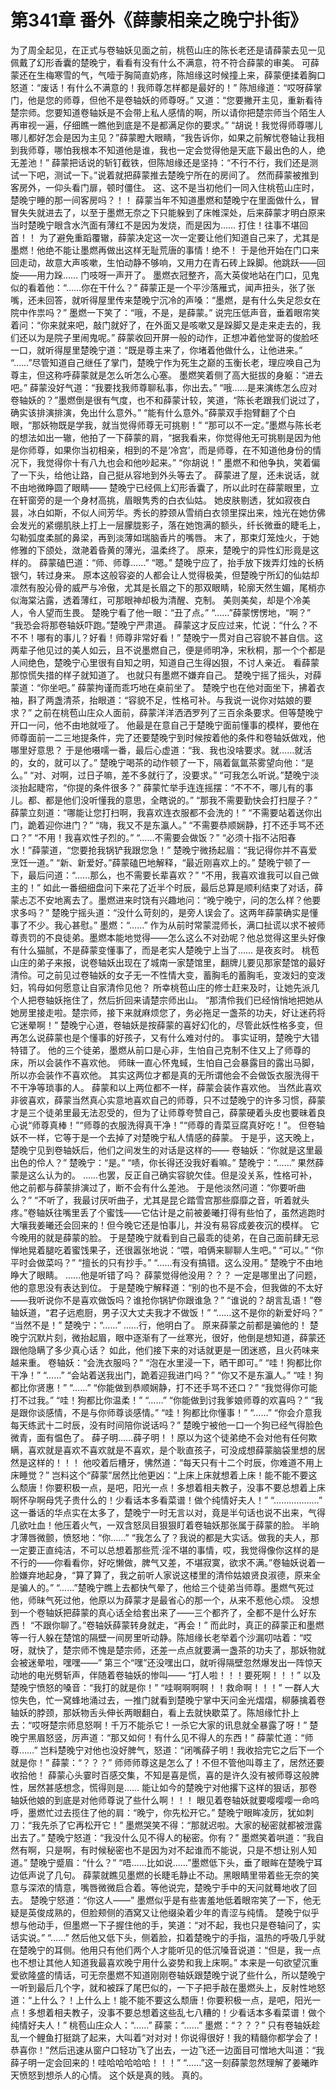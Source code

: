 # 第341章 番外《薛蒙相亲之晚宁扑街》
为了周全起见，在正式与卷轴妖见面之前，桃苞山庄的陈长老还是请薛蒙去见一见佩戴了幻形香囊的楚晚宁，看看有没有什么不满意，符不符合薛蒙的审美。
可薛蒙还在生梅寒雪的气，气噎于胸简直奶疼，陈旭缘这时候撞上来，薛蒙便揉着胸口怒道：“废话！有什么不满意的！我师尊怎样都是最好的！”
陈旭缘道：“哎呀薛掌门，他是您的师尊，但他不是卷轴妖的师尊呀。”
又道：“您要撇开主见，重新看待楚宗师。您要知道卷轴妖是不会带上私人感情的啊，所以请你把楚宗师当个陌生人再审视一遍，仔细瞧一瞧他到底是不是都满足你的要求。”
“胡说！我觉得师尊哪儿哪儿都好怎会是因为主见？”薛蒙瞪大眼睛，“我告诉你，如果之前解忧卷轴让我相到我师尊，哪怕我根本不知道他是谁，我也一定会觉得他是天底下最出色的人，绝无差池！”
薛蒙把话说的斩钉截铁，但陈旭缘还是坚持：“不行不行，我们还是测试一下吧，测试一下。”说着就把薛蒙推去楚晚宁所在的房间了。
然而薛蒙被推到客房外，一仰头看门扉，顿时僵住。
这、这不是当初他们一同入住桃苞山庄时，楚晚宁睡的那一间客房吗？！！
薛蒙当年不知道墨燃和楚晚宁在里面做什么，冒冒失失就进去了，以至于墨燃无奈之下只能躲到了床帷深处，后来薛蒙才明白原来当时楚晚宁眼含水汽面有薄红不是因为发烧，而是因为……
打住！往事不堪回首！！
为了避免重蹈覆辙，薛蒙决定这一次一定要让他们知道自己来了，尤其是墨燃！他绝不能让墨燃再做出这样无耻荒唐的事情！绝不！
于是他开始在门口来回走动，故意大声咳嗽，生怕动静不够响，又用力在青石砖上跺脚。他跳跃——回旋——用力跺……
门吱呀一声开了。
墨燃衣冠整齐，高大英俊地站在门口，见鬼似的看着他：“……你在干什么？”
薛蒙正是一个平沙落雁式，闻声扭头，张了张嘴，还未回答，就听得屋里传来楚晚宁沉冷的声嗓：“墨燃，是有什么失足怨女在院中作祟吗？”
墨燃一下笑了：“哦，不是，是薛蒙。”
说完压低声音，垂着眼帘笑着问：“你来就来吧，敲门就好了，在外面又是咳嗽又是跺脚又是走来走去的，我们还以为是院子里闹鬼呢。”
薛蒙收回开屏一般的动作，正想冲着他堂哥的俊脸呸一口，就听得屋里楚晚宁道：“既是尊主来了，你堵着他做什么，让他进来。”
“……”尽管知道自己继任了掌门，楚晚宁作为死生之巅的玉衡长老，理应唤自己为尊主，但这称呼薛蒙就是怎么听怎么心塞。
墨燃笑着侧了高大挺拔的身躯：“进去吧。”
薛蒙没好气道：“我要找我师尊聊私事，你出去。”
“哦……是来演练怎么应对卷轴妖的？”墨燃倒是很有气度，也不和薛蒙计较，笑道，“陈长老跟我们说过了，确实该排演排演，免出什么意外。”
“能有什么意外。”薛蒙双手抱臂翻了个白眼，“那妖物既是学我，就当觉得师尊无可挑剔！”
“那可以不一定。”墨燃与陈长老的想法如出一辙，他拍了一下薛蒙的肩，“据我看来，你觉得他无可挑剔是因为他是你师尊，如果你当初相亲，相到的不是‘冷宫’，而是师尊，在不知道他身份的情况下，我觉得你十有八九也会和他吵起来。”
“你胡说！”
墨燃不和他争执，笑着偏了一下头，给他让路，自己挺从容地到外头等去了。
薛蒙进了屋，还未说话，就不由地微睁圆了眼睛——
楚晚宁已经佩上幻形香囊了，所以此时在薛蒙眼里，立在轩窗旁的是一个身材高挑，眉眼隽秀的白衣仙姑。
她皮肤剔透，犹如寂夜白昙，冰白如斯，不似人间芳华。秀长的脖颈从雪绡白衣领里探出来，烛光在她仿佛会发光的紧绷肌肤上打上一层朦胧影子，落在她饱满的额头，纤长微垂的睫毛上，勾勒弧度柔腻的鼻梁，再到淡薄如瑞脑香片的嘴唇。
末了，那束灯笼烛火，于她修雅的下颌处，潋滟着昏黄的薄光，温柔终了。
原来，楚晚宁的异性幻形竟是这样的。
薛蒙磕巴道：“师、师尊……”
“嗯。”
楚晚宁应了，抬手放下拨弄灯烛的长柄银勺，转过身来。
原本这般容姿的人都会让人觉得极美，但楚晚宁所幻的仙姑却凛然有股沁骨的威严与冷傲，尤其是长眉之下的那双眼睛，轮廓天然生媚，尾梢亦似海棠沾露，透着薄红，可那眼神却极为清醒、克制。
美则美矣，却是个冷美人，令人望而生畏。
楚晚宁看了他一眼：“丑了点。”
“……”薛蒙愣愣地，“啊？”
“我恐会将那卷轴妖吓跑。”楚晚宁严肃道。
薛蒙这才反应过来，忙说：“什么？不不不！哪有的事儿？好看！师尊非常好看！”
楚晚宁一贯对自己容貌不甚自信。这两辈子他见过的美人如云，且不说墨燃自己，便是师明净，宋秋桐，那一个个都是人间绝色，楚晚宁心里很有自知之明，知道自己生得凶狠，不讨人亲近。
看薛蒙那惊慌失措的样子就知道了。
也就只有墨燃不嫌弃自己。
楚晚宁摇了摇头，对薛蒙道：“你坐吧。”
薛蒙拘谨而乖巧地在桌前坐了。
楚晚宁也在他对面坐下，拂着衣袖，斟了两盏清茶，抬眼道：“容貌不足，性格可补。与我说一说你对姑娘的要求？”
之前在桃苞山庄众人面前，薛蒙洋洋洒洒罗列了三百余条要求。但等楚晚宁开口一问，他不由地就哑了。
他最是在意自己于楚晚宁面前懂事的模样，要他在师尊面前一二三地提条件，完了还要楚晚宁到时候按着他的条件和卷轴妖做戏，他哪里好意思？
于是他嗫嚅一番，最后心虚道：“我、我也没啥要求。就……就活的，女的，就可以了。”
楚晚宁喝茶的动作顿了一下，隔着氤氲茶雾望向他：“是么。”
“对、对啊，过日子嘛，差不多就行了，没要求。”
“可我怎么听说。”楚晚宁淡淡抬起睫帘，“你提的条件很多？”
薛蒙忙举手连连摇摆：“不不不，哪儿有的事儿。都、都是他们没听懂我的意思，全瞎说的。”
“那我不需要勤快会打扫屋子？”
薛蒙立刻道：“哪能让您打扫啊，我喜欢连衣服都不会洗的！”
“不需要站着送你出门，跪着迎你进门？”
“嗨，我又不是东瀛人。”
“不需要恭顺娴静，打不还手骂不还口？”
“不用！我喜欢性子烈的。”
“……不需要会做饭？”
“必须十指不沾阳春水！”薛蒙道，“您要抢我锅铲我跟您急！”
楚晚宁微扬起眉：“我记得你并不喜爱烹饪一道。”
“新、新爱好。”薛蒙磕巴地解释，“最近刚喜欢上的。”
楚晚宁顿了一下，最后问道：“……那么，也不需要长辈喜欢？”
“不用，我喜欢谁我可以自己做主的！”
如此一番细细盘问下来花了近半个时辰，最后总算是顺利结束了对话，薛蒙忐忑不安地离去了。墨燃进来时饶有兴趣地问：“晚宁晚宁，问的怎么样？他要求多吗？”
楚晚宁摇头道：“没什么苛刻的，是旁人误会了。这两年薛蒙确实是懂事了不少。我心甚慰。”
墨燃：“……”
作为从前时常蒙混师长，满口扯谎以求不被师尊责罚的不良徒弟。墨燃本能地觉得——怎么这么不对劲呢？他总觉得这里头好像有什么猫腻，不是薛蒙变懂事了，而是老实人楚晚宁上当了……
是夜亥时。
桃苞山庄的弟子来报，说卷轴妖出现在了城南一家楚馆里，翻牌儿要见那家楚馆的最好清伶。可之前见过卷轴妖的女子无一不性情大变，蓄胸毛的蓄胸毛，变泼妇的变泼妇，鸨母如何愿意让自家清伶见他？
所幸桃苞山庄的修士赶来及时，让她先派几个人把卷轴妖拖住了，然后折回来请楚宗师出山。
“那清伶我们已经悄悄地把她从她房里接走啦。楚宗师，接下来就麻烦您了，务必拖足一盏茶的功夫，好让迷药将它迷晕啊！”
楚晚宁心道，卷轴妖是按薛蒙的喜好幻化的，尽管此妖性格多变，但再怎么说薛蒙也是个懂事的好孩子，又有什么难对付的。
事实证明，楚晚宁大错特错了。
他的三个徒弟，墨燃从前口是心非，生怕自己克制不住又上了师尊的床，所以会装作不喜欢他。
师昧一直心怀鬼蜮，生怕自己会暴露目的露出马脚，所以亦会装作不喜欢他。
其实这两位才都是真的无所谓他会不会做饭衣服洗得干不干净等琐事的人。
薛蒙和以上两位都不一样，薛蒙会装作喜欢他。
当然此喜欢非彼喜欢，薛蒙当然真心实意地喜欢自己的师尊，只不过楚晚宁的许多习惯，薛蒙才是三个徒弟里最无法忍受的，但为了让师尊夸赞自己，薛蒙硬着头皮也要昧着良心说“师尊真棒！”“师尊的衣服洗得真干净！”“师尊的青菜豆腐真好吃！”。
但卷轴妖不一样，它等于是一个去掉了对楚晚宁私人情感的薛蒙。
于是乎，这天晚上，楚晚宁见到卷轴妖后，他们之间发生的对话是这样的——
卷轴妖：“你就是这里最出色的伶人？”
楚晚宁：“是。”
“啧，你长得还没我好看嘛。”
楚晚宁：“……”
果然薛蒙是这么认为的。
……也罢，反正自己确实容貌欠佳。但是没关系，性格可补，他之前都与薛蒙排演过了，断不会有什么差池。
于是他淡然问道：“你要听曲么？”
“不听了，我最讨厌听曲子，尤其是昆仑踏雪宫那些靡靡之音，听着就头疼。”卷轴妖往嘴里丢了个蜜饯——它估计是之前被姜曦打得有些怕了，虽然逃跑时大嚷我姜曦还会回来的！但今晚它还是怕事儿，并没有易容成姜夜沉的模样。
它今晚用的就是薛蒙的脸。
于是楚晚宁就看到自己最乖的徒弟，在自己面前肆无忌惮地晃着腿吃着蜜饯果子，还很嚣张地说：“喂，咱俩来聊聊人生吧。”
“可以。”
“你平时会做菜吗？”
“擅长的只有抄手。”
“……有没有搞错。这么没用。”
楚晚宁不由地睁大了眼睛。
……他是听错了吗？
薛蒙觉得他没用？？？
一定是哪里出了问题，他的意思没有表达到位。
于是楚晚宁解释道：“别的也不是不会，但我做的不太好——我听说你不是喜欢做饭吗？谁抢你锅铲你跟谁急？”
“谁说的？胡言乱语！”卷轴妖道，“君子远庖厨，男子汉大丈夫我才不做饭！”
“……这不是你的新爱好吗？”
“当然不是！”
楚晚宁：“……”
……行，他明白了。
原来薛蒙之前都是骗他的！
楚晚宁沉默片刻，微抬起眉，眼中逐渐有了一丝寒光，很好，他倒是想知道，薛蒙还跟他隐瞒了多少真心话？
如此，他们接下来的对话就更是一团迷惑，且火药味来越来重。
卷轴妖：“会洗衣服吗？”
“泡在水里浸一下，晒干即可。”
“哇！狗都比你干净！”
“……”
“会站着送我出门，跪着迎我进门吗？”
“你又不是东瀛人。”
“哇！狗都比你贤惠！”
“……”
“你能做到恭顺娴静，打不还手骂不还口？”
“我觉得你可能打不过我。”
“哇！狗都比你温柔！”
“……”
“你能做到讨我爹娘师尊的欢喜吗？”
“我是跟你谈感情，不是与你师尊谈感情。”
“哇！狗都比你懂事！”
“……”
“你会介意我每天练武十二时辰，没有时间陪你说话吗？”
楚晚宁被他一口一个狗已经气得脸色微青，面有愠色了。
薛子明……薛子明！！原以为这个徒弟绝不会对他有任何欺瞒，喜欢就是喜欢不喜欢就是不喜欢，是个耿直孩子，可没成想薛蒙脑袋里想的居然是这样的！！！
他咬着后槽牙，怫然道：“每天只有十二个时辰，你难道不用上床睡觉？”
岂料这个“薛蒙”居然比他更凶：“上床上床就想着上床！能不能不要这么颓唐！你要积极一点，是吧，阳光一点！多想着相夫教子，没事不要总想着上床啊怀孕啊母凭子贵什么的！少看话本多看菜谱！做个纯情好夫人！”
“………………”
这一番话的华点实在太多了，楚晚宁一时无言以对，竟是半句话也说不出来，气得几欲吐血！他压着火气，一双含怒凤目狠狠盯着卷轴妖那张属于薛蒙的脸。
半晌才薄唇微颤，愤怒地：“你……”
“我怎么了？我说的都是大实话。做我的夫人，那一定要正直纯洁，不可以总想着那些荒·淫不堪的事情，哎，我觉得像你这样的是不行的——你看看你，好吃懒做，脾气又差，不堪寂寞，欲求不满。”卷轴妖说着一脸嫌弃地起身，“算了算了，我之前听人家说这楼里的清伶姑娘贤良淑德，原来全是骗人的。”
“……”楚晚宁瞧上去都快气晕了，他给三个徒弟当师尊。墨燃气死过他，师昧气死过他，他原以为薛蒙才是最省心的那一个，从来不惹他心烦。
没想到一个卷轴妖把薛蒙的真心话全给套出来了——三个都齐了，全都不是什么好东西！
“不跟你聊了。”卷轴妖薛蒙转身就走，“再会！”
而此时，真正的薛蒙正和墨燃等一行人躲在楚馆的隔壁一间房里听动静。陈旭缘长老举着个沙漏叨咕着：“哎呀，就快了，楚宗师不愧是楚宗师，还差一点点就要满一盏茶的功夫了，那妖物就会被迷晕啦，嘿嘿——”
第三个“嘿”还没嘿出口，就听得隔壁忽然爆发出一阵惊天动地的电光劈斩声，伴随着卷轴妖的惨叫——
“打人啦！！！要死啊！！！”
以及楚晚宁愤怒的嗓音：“我打的就是你！”
“哇啊啊啊啊！！救命啊！！！”
一群人大惊失色，忙一窝蜂地涌过去，一推门就看到楚晚宁掌中天问金光熠熠，柳藤擒着卷轴妖的脖颈，那妖物舌头伸长两眼翻白，看上去就快歇菜了。陈旭缘忙扑上去：“哎呀楚宗师息怒啊！千万不能杀它！一杀它大家的讯息就全暴露了呀！”
楚晚宁黑眉怒竖，厉声道：“那又如何！有什么见不得人的东西！”
薛蒙忙道：“师尊……”
岂料楚晚宁对他也没好脾气，怒道：“闭嘴薛子明！我收拾完它之后下一个就是你！”
薛蒙：“？？？”
师师师尊这是怎么了！不但不管他叫尊主了，居然还要收拾他！
薛蒙心头霎时百感交集，不知是喜是慌，喜的是许久没有被师尊这般脾性，居然甚感想念，慌得则是……
能让如今的楚晚宁对他撂下这样的狠话，那卷轴妖他娘的到底是对他师尊说了些什么啊！！！
眼见着卷轴妖就要嘤嘤嘤一命呜呼，墨燃忙过去揽住了他的肩：“晚宁，你先松开它。”
楚晚宁眼眸凌厉，犹如刺刀：“我先杀了它再松开它！”
墨燃哭笑不得：“那就迟啦。大家的秘密就都被泄露出去了。”
楚晚宁怒道：“我没什么见不得人的秘密。你有？”
墨燃笑着哄道：“我自然有啊，只是啊，有时候秘密也不是因为对不起谁而不能说，只是不想让别人知道。”
楚晚宁蹙眉：“什么？”
“唔……比如说……”墨燃低下头，垂了眼眸在楚晚宁耳边低声说了几句。
薛蒙就瞧见墨燃的长睫毛静止不动。黑眼睛里带着些无奈的笑意与深浓的情意，嘴唇微微启合着。等他说完，楚晚宁手中的天问就蓦地收了回去。
楚晚宁怒道：“你这人——”
墨燃似乎是有些害羞地低着眼帘笑了一下，他无疑是英俊成熟的，但脸颊侧的酒窝又让他缀染着少年的青涩与纯情。
楚晚宁似乎想与他动手，但墨燃一下子握住他的手，笑道：“对不起，我也只是卷轴问了，实话实说。”
“……”
然后他又低下头，侧着脸，扣着楚晚宁的手指，温热的呼吸几乎就在楚晚宁的耳侧。他用只有他们两个人才能听见的低沉嗓音说道：“但是，我一点也不想让其他人知道我最喜欢晚宁用什么姿势和我上床啊。”
本来是一句欲望沉重爱欲隆盛的情话，可无奈墨燃不知道刚刚卷轴妖跟楚晚宁说了些什么，所以楚晚宁一听到最后几个字，就和被踩了尾巴似的，一下子把手敲在墨燃头上，反射性地怒道：“上什么？！上什么上！能不能不要这么颓唐！你要积极一点，是吧，阳光一点！多想着相夫教子，没事不要总想着这些乱七八糟的！少看话本多看菜谱！做个纯情好夫人！”
桃苞山庄众人：“……”
薛蒙：“……”
墨燃：“？？？”
只有卷轴妖趁乱一个鲤鱼打挺跳了起来，大叫着“对对对！你说得很好！我的精髓你都学会了！恭喜你！”然后迅速从窗户口轻功飞了出去，一边飞还一边面目可憎地大叫道：“我薛子明一定会回来的！哇哈哈哈哈哈！！！”
“……”这一刻薛蒙忽然理解了姜曦昨天愤怒到想杀人的心情。
这个妖是真的贱。
真的。
